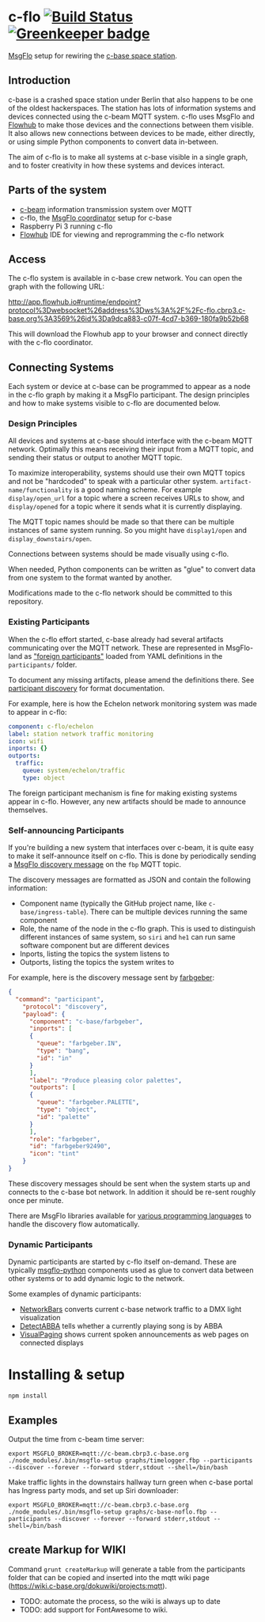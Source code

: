 # c-flo [![Build Status](https://travis-ci.org/c-base/c-flo.svg?branch=master)](https://travis-ci.org/c-base/c-flo) [![Greenkeeper badge](https://badges.greenkeeper.io/c-base/c-flo.svg)](https://greenkeeper.io/)

[MsgFlo](https://msgflo.org) setup for rewiring the [c-base space station](https://c-base.org/).

## Introduction

c-base is a crashed space station under Berlin that also happens to be one of the oldest hackerspaces. The station has lots of information systems and devices connected using the c-beam MQTT system. c-flo uses MsgFlo and [Flowhub](https://flowhub.io) to make those devices and the connections between them visible. It also allows new connections between devices to be made, either directly, or using simple Python components to convert data in-between.

The aim of c-flo is to make all systems at c-base visible in a single graph, and to foster creativity in how these systems and devices interact.

## Parts of the system

* [c-beam](https://wiki.c-base.org/dokuwiki/projects:c-beam) information transmission system over MQTT
* c-flo, the [MsgFlo coordinator](https://msgflo.org) setup for c-base
* Raspberry Pi 3 running c-flo
* [Flowhub](https://flowhub.io) IDE for viewing and reprogramming the c-flo network

## Access

The c-flo system is available in c-base crew network. You can open the graph with the following URL:

<http://app.flowhub.io#runtime/endpoint?protocol%3Dwebsocket%26address%3Dws%3A%2F%2Fc-flo.cbrp3.c-base.org%3A3569%26id%3Da9dca883-c07f-4cd7-b369-180fa9b52b68>

This will download the Flowhub app to your browser and connect directly with the c-flo coordinator.

## Connecting Systems

Each system or device at c-base can be programmed to appear as a node in the c-flo graph by making it a MsgFlo participant. The design principles and how to make systems visible to c-flo are documented below.

### Design Principles

All devices and systems at c-base should interface with the c-beam MQTT network. Optimally this means receiving their input from a MQTT topic, and sending their status or output to another MQTT topic.

To maximize interoperability, systems should use their own MQTT topics and not be "hardcoded" to speak with a particular other system. `artifact-name/functionality` is a good naming scheme. For example `display/open_url` for a topic where a screen receives URLs to show, and `display/opened` for a topic where it sends what it is currently displaying.

The MQTT topic names should be made so that there can be multiple instances of same system running. So you might have `display1/open` and `display_downstairs/open`.

Connections between systems should be made visually using c-flo.

When needed, Python components can be written as "glue" to convert data from one system to the format wanted by another.

Modifications made to the c-flo network should be committed to this repository.

### Existing Participants

When the c-flo effort started, c-base already had several artifacts communicating over the MQTT network. These are represented in MsgFlo-land as ["foreign participants"](https://msgflo.org/docs/foreign/index.html) loaded from YAML definitions in the `participants/` folder.

To document any missing artifacts, please amend the definitions there. See [participant discovery](https://msgflo.org/docs/communications/index.html) for format documentation.

For example, here is how the Echelon network monitoring system was made to appear in c-flo:

```yaml
component: c-flo/echelon
label: station network traffic monitoring
icon: wifi
inports: {}
outports:
  traffic:
    queue: system/echelon/traffic
    type: object
```

The foreign participant mechanism is fine for making existing systems appear in c-flo. However, any new artifacts should be made to announce themselves.

### Self-announcing Participants

If you're building a new system that interfaces over c-beam, it is quite easy to make it self-announce itself on c-flo. This is done by periodically sending a [MsgFlo discovery message](https://msgflo.org/docs/communications/index.html) on the `fbp` MQTT topic.

The discovery messages are formatted as JSON and contain the following information:

* Component name (typically the GitHub project name, like `c-base/ingress-table`). There can be multiple devices running the same component
* Role, the name of the node in the c-flo graph. This is used to distinguish different instances of same system, so `siri` and `he1` can run same software component but are different devices
* Inports, listing the topics the system listens to
* Outports, listing the topics the system writes to

For example, here is the discovery message sent by [farbgeber](https://github.com/c-base/farbgeber):

```json
{
  "command": "participant",
    "protocol": "discovery",
    "payload": {
      "component": "c-base/farbgeber",
      "inports": [
      {
        "queue": "farbgeber.IN",
        "type": "bang",
        "id": "in"
      }
      ],
      "label": "Produce pleasing color palettes",
      "outports": [
      {
        "queue": "farbgeber.PALETTE",
        "type": "object",
        "id": "palette"
      }
      ],
      "role": "farbgeber",
      "id": "farbgeber92490",
      "icon": "tint"
    }
}
```

These discovery messages should be sent when the system starts up and connects to the c-base bot network. In addition it should be re-sent roughly once per minute.

There are MsgFlo libraries available for [various programming languages](https://github.com/msgflo) to handle the discovery flow automatically.

### Dynamic Participants

Dynamic participants are started by c-flo itself on-demand. These are typically [msgflo-python](https://github.com/msgflo-python) components used as glue to convert data between other systems or to add dynamic logic to the network.

Some examples of dynamic participants:

* [NetworkBars](https://github.com/c-base/c-flo/blob/master/participants/NetworkBars.py) converts current c-base network traffic to a DMX light visualization
* [DetectABBA](https://github.com/c-base/c-flo/blob/master/participants/DetectABBA.py) tells whether a currently playing song is by ABBA
* [VisualPaging](https://github.com/c-base/c-flo/blob/master/participants/VisualPaging.py) shows current spoken announcements as web pages on connected displays

# Installing & setup

    npm install

## Examples

Output the time from c-beam time server:

    export MSGFLO_BROKER=mqtt://c-beam.cbrp3.c-base.org
    ./node_modules/.bin/msgflo-setup graphs/timelogger.fbp --participants --discover --forever --forward stderr,stdout --shell=/bin/bash

Make traffic lights in the downstairs hallway turn green when c-base portal has Ingress party mods, and set up Siri downloader:

    export MSGFLO_BROKER=mqtt://c-beam.cbrp3.c-base.org
    ./node_modules/.bin/msgflo-setup graphs/c-base-noflo.fbp --participants --discover --forever --forward stderr,stdout --shell=/bin/bash

## create Markup for WIKI

Command  `grunt createMarkup` will generate a table from the participants folder that can be copied and inserted into the mqtt wiki page (https://wiki.c-base.org/dokuwiki/projects:mqtt).

* TODO: automate the process, so the wiki is always up to date
* TODO: add support for FontAwesome to wiki.
